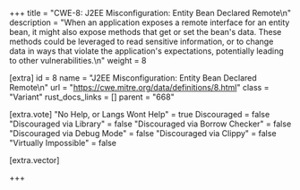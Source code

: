 +++
title = "CWE-8: J2EE Misconfiguration: Entity Bean Declared Remote\n"
description = "When an application exposes a remote interface for an entity bean, it might also expose methods that get or set the bean's data. These methods could be leveraged to read sensitive information, or to change data in ways that violate the application's expectations, potentially leading to other vulnerabilities.\n"
weight = 8

[extra]
id = 8
name = "J2EE Misconfiguration: Entity Bean Declared Remote\n"
url = "https://cwe.mitre.org/data/definitions/8.html"
class = "Variant"
rust_docs_links = []
parent = "668"

[extra.vote]
"No Help, or Langs Wont Help" = true
Discouraged = false
"Discouraged via Library" = false
"Discouraged via Borrow Checker" = false
"Discouraged via Debug Mode" = false
"Discouraged via Clippy" = false
"Virtually Impossible" = false

[extra.vector]

+++